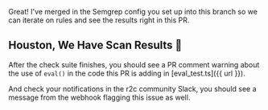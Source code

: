 Great! I've merged in the Semgrep config you set up into this branch so we can iterate on rules and see the results right in this PR.

## Houston, We Have Scan Results 🚀

After the check suite finishes, you should see a PR comment warning about the use of `eval()` in the code this PR is adding in [eval_test.ts]({{ url }}).

And check your notifications in the r2c community Slack, you should see a message from the webhook flagging this issue as well.